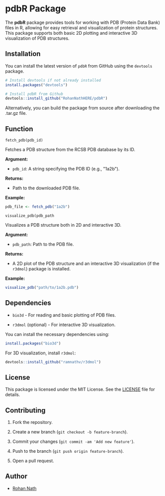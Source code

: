 # pdbR Package

The **pdbR** package provides tools for working with PDB (Protein Data Bank) files in R, allowing for easy retrieval and visualization of protein structures. This package supports both basic 2D plotting and interactive 3D visualization of PDB structures.

## Installation

You can install the latest version of `pdbR` from GitHub using the `devtools` package.

``` r
# Install devtools if not already installed
install.packages("devtools")

# Install pdbR from Github
devtools::install_github("RohanNathHERE/pdbR")
```

Alternatively, you can build the package from source after downloading the .tar.gz file.

## Function

`fetch_pdb(pdb_id)`

Fetches a PDB structure from the RCSB PDB database by its ID.

**Argument:**

-   `pdb_id`: A string specifying the PDB ID (e.g., "1a2b").

**Returns:**

-   Path to the downloaded PDB file.

**Example:**

``` r
pdb_file <- fetch_pdb("1a2b")
```

`visualize_pdb(pdb_path`

Visualizes a PDB structure both in 2D and interactive 3D.

**Argument:**

-   `pdb_path`: Path to the PDB file.

**Returns:**

-   A 2D plot of the PDB structure and an interactive 3D visualization (if the `r3dmol`) package is installed.

**Example:**

``` r
visualize_pdb("path/to/1a2b.pdb")
```

## Dependencies

-   `bio3d` - For reading and basic plotting of PDB files.

-   `r3dmol` (optional) - For interactive 3D visualization.

You can install the necessary dependencies using:

``` r
install.packages("bio3d")
```

For 3D visualization, install `r3dmol`:

``` r
devtools::install_github("ramnathv/r3dmol")
```

## License

This package is licensed under the MIT License. See the [LICENSE](LICENSE) file for details.

## Contributing

1.  Fork the repository.

2.  Create a new branch (`git checkout -b feature-branch`).

3.  Commit your changes (`git commit -am 'Add new feature'`).

4.  Push to the branch (`git push origin feature-branch`).

5.  Open a pull request.

## Author

-   [Rohan Nath](https://github.com/RohanNathHERE)
